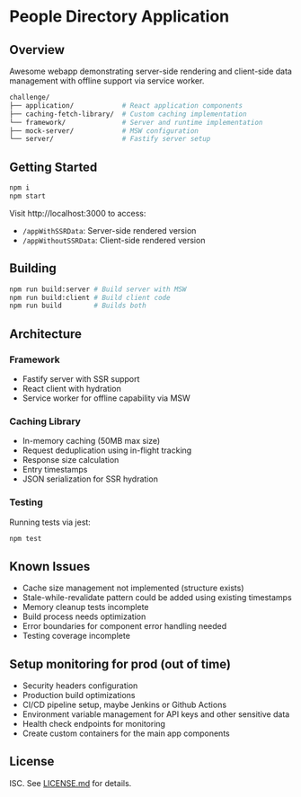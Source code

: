 # People Directory Application

## Overview

Awesome webapp demonstrating server-side rendering and client-side data management with offline support via service worker.

```bash
challenge/
├── application/            # React application components
├── caching-fetch-library/  # Custom caching implementation
└── framework/              # Server and runtime implementation
├── mock-server/            # MSW configuration
└── server/                 # Fastify server setup
```

## Getting Started

```bash
npm i
npm start
```

Visit http://localhost:3000 to access:

- `/appWithSSRData`: Server-side rendered version
- `/appWithoutSSRData`: Client-side rendered version

## Building

```bash
npm run build:server # Build server with MSW
npm run build:client # Build client code
npm run build        # Builds both
```

## Architecture

### Framework

- Fastify server with SSR support
- React client with hydration
- Service worker for offline capability via MSW

### Caching Library

- In-memory caching (50MB max size)
- Request deduplication using in-flight tracking
- Response size calculation
- Entry timestamps
- JSON serialization for SSR hydration

### Testing

Running tests via jest:

```bash
npm test
```

## Known Issues

- Cache size management not implemented (structure exists)
- Stale-while-revalidate pattern could be added using existing timestamps
- Memory cleanup tests incomplete
- Build process needs optimization
- Error boundaries for component error handling needed
- Testing coverage incomplete

## Setup monitoring for prod (out of time)

- Security headers configuration
- Production build optimizations
- CI/CD pipeline setup, maybe Jenkins or Github Actions
- Environment variable management for API keys and other sensitive data
- Health check endpoints for monitoring
- Create custom containers for the main app components

## License

ISC. See [LICENSE.md](LICENSE.md) for details.

